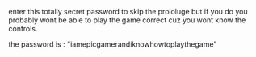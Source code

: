 enter this totally secret password to skip the prololuge but if you do you probably wont be able to play the game correct cuz you wont know the controls.

the password is : "iamepicgamerandiknowhowtoplaythegame"